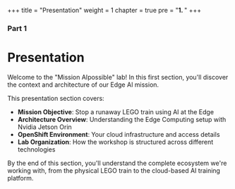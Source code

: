 +++
title = "Presentation"
weight = 1
chapter = true
pre = "<b>1. </b>"
+++

### Part 1

# Presentation

Welcome to the "Mission AIpossible" lab! In this first section, you'll discover the context and architecture of our Edge AI mission.

This presentation section covers:
- **Mission Objective**: Stop a runaway LEGO train using AI at the Edge
- **Architecture Overview**: Understanding the Edge Computing setup with Nvidia Jetson Orin
- **OpenShift Environment**: Your cloud infrastructure and access details
- **Lab Organization**: How the workshop is structured across different technologies

By the end of this section, you'll understand the complete ecosystem we're working with, from the physical LEGO train to the cloud-based AI training platform.
